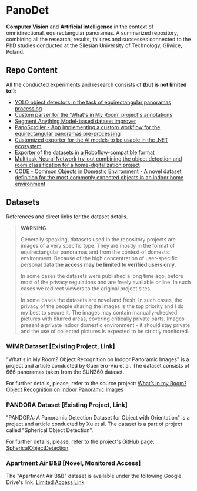 # PanoDet

**Computer Vision** and **Artificial Intelligence** in the context of omnidirectional, equirectangular panoramas. A summarized repository, combining all the research, results, failures and successes connected to the PhD studies conducted at the Silesian University of Technology, Gliwice, Poland.

## Repo Content

All the conducted experiments and research consists of **(but is not limited to!)**:
- [YOLO object detectors in the task of equirectangular panoramas processing](YOLO_Object_Detection_Experiments/README.md)
- [Custom parser for the 'What's in My Room' project's annotations](WiMR_Dataset_Parser/README.md)
- [Segment Anything Model-based dataset improver](SAM_Dataset_Improver/README.md)
- [PanoScroller - App implementing a custom workflow for the equirectangular panoramas pre-processing](PanoScroller/README.md)
- [Customized exporter for the AI models to be usable in the .NET ecosystem](Model_Exporter/README.md)
- [Exporter of the datasets in a Roboflow-compatible format](Dataset_Exporter/README.md)
- [Multitask Neural Network try-out combining the object detection and room classification for a home-digitalization project](CODE_MTNN/README.md)
- [CODE - Common Objects in Domestic Environment - A novel dataset definition for the most commonly expected objects in an indoor home environment](CODE55/README.md)

## Datasets
References and direct links for the dataset details.

> **WARNING**
> 
> Generally speaking, datasets used in the repository projects are images of a very specific type.
> They are mostly in the format of equirectangular panoramas and from the context of domestic environment.
> Because of the high concentration of user-specific personal data **the access may be limited to verified users only**.
> 
> In some cases the datasets were published a long time ago, before most of the privacy regulations and are freely available online.
> In such cases we redirect viewers to the original project sites.
>
> In some cases the datasets are novel and fresh.
> In such cases, the privacy of the people sharing the images is the top priority and I do my best to secure it.
> The images may contain manually-checked pictures with blurred areas, covering critically private parts.
> Images present a private indoor domestic environment - it should stay private and the use of collected pictures is expected to be strictly monitored.

### WiMR Dataset [Existing Project, Link]
"What's in My Room? Object Recognition on Indoor Panoramic Images" is a project and article conducted by Guerrero-Viu et al. The dataset consists of 666 panoramas taken from the SUN360 dataset.

For further details, please, refer to the source project:
[What’s in my Room? Object Recognition on Indoor Panoramic Images](https://webdiis.unizar.es/~jguerrer/room_OR/)

### PANDORA Dataset [Existing Project, Link]
"PANDORA: A Panoramic Detection Dataset for Object with Orientation" is a project and article conducted by Xu et al. The dataset is a part of project called "Spherical Object Detection". 

For further details, please, refer to the project's GitHub page:
[SphericalObjectDetection](https://github.com/tdsuper/SphericalObjectDetection)

### Apartment Air B&B [Novel, Monitored Access]
The "Apartment Air B&B" dataset is available under the following Google Drive's link:
[Limited Access Link](https://drive.google.com/file/d/1_JgxNAFwwSJ7MblE26UYsYJoJBrUQqWr/view?usp=sharing)
